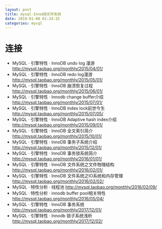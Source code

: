 ```yaml
--- 
layout: post 
title: mysql-InnoDB文件系统 
date: 2019-01-08 01:24:15 
categories: mysql 
---
```


# 连接 
- MySQL · 引擎特性 · InnoDB undo log 漫游 http://mysql.taobao.org/monthly/2015/04/01/
- MySQL · 引擎特性 · InnoDB redo log漫游 http://mysql.taobao.org/monthly/2015/05/01/
- MySQL · 引擎特性 · InnoDB 崩溃恢复过程 http://mysql.taobao.org/monthly/2015/06/01/
- MySQL · 引擎特性 · Innodb change buffer介绍 http://mysql.taobao.org/monthly/2015/07/01/
- MySQL · 引擎特性 · InnoDB index lock前世今生 http://mysql.taobao.org/monthly/2015/07/05/
- MySQL · 引擎特性 · InnoDB Adaptive hash index介绍 http://mysql.taobao.org/monthly/2015/09/01/
- MySQL · 引擎特性 · InnoDB 全文索引简介 http://mysql.taobao.org/monthly/2015/10/01/
- MySQL · 引擎特性 · InnoDB 事务子系统介绍 http://mysql.taobao.org/monthly/2015/12/01/
- MySQL · 引擎特性 · InnoDB 事务锁系统简介 http://mysql.taobao.org/monthly/2016/01/01/
- MySQL · 引擎特性 · InnoDB 文件系统之文件物理结构 http://mysql.taobao.org/monthly/2016/02/01/
- MySQL · 引擎特性 · InnoDB 文件系统之IO系统和内存管理 http://mysql.taobao.org/monthly/2016/02/02/
- MySQL · 特性分析 · 线程池 http://mysql.taobao.org/monthly/2016/02/09/
- MySQL · 特性分析 · innodb buffer pool相关特性 http://mysql.taobao.org/monthly/2016/05/04/
- MySQL · 引擎特性 · InnoDB 事务系统 http://mysql.taobao.org/monthly/2017/12/01/
- MySQL · 引擎特性 · Innodb 锁子系统浅析 http://mysql.taobao.org/monthly/2017/12/02/
